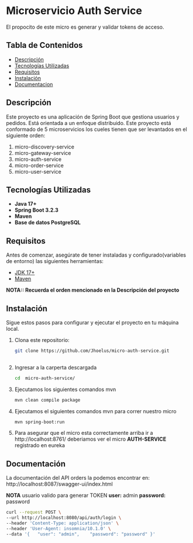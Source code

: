 # Microservicio Auth Service

El propocito de este micro es generar y validar tokens de acceso.

## Tabla de Contenidos

- [Descripción](#descripción)
- [Tecnologías Utilizadas](#tecnologías-utilizadas)
- [Requisitos](#requisitos)
- [Instalación](#instalación)
- [Documentacion](#Documentacion)

## Descripción

Este proyecto es una aplicación de Spring Boot que gestiona usuarios y pedidos.
Está orientada a un enfoque distribuido. 
Este proyecto está conformado de 5 microservicios los cueles tienen 
que ser levantados en el siguiente orden:
1. micro-discovery-service
2. micro-gateway-service
3. micro-auth-service
4. micro-order-service
5. micro-user-service

## Tecnologías Utilizadas

- **Java 17+**
- **Spring Boot 3.2.3**
- **Maven**
- **Base de datos PostgreSQL**

## Requisitos

Antes de comenzar, asegúrate de tener instaladas y configurado(variables de entorno) las siguientes herramientas:

- [JDK 17+](https://www.oracle.com/java/technologies/javase/jdk17-archive-downloads.html)
- [Maven](https://maven.apache.org/)

**NOTA:: Recuerda el orden mencionado en la Descripción del proyecto**

## Instalación

Sigue estos pasos para configurar y ejecutar el proyecto en tu máquina local.

1. Clona este repositorio:

   ```bash
   git clone https://github.com/Jhoelus/micro-auth-service.git
    
2. Ingresar a la carperta descargada
    ```bash
    cd  micro-auth-service/
   
3. Ejecutamos los siguientes comandos mvn
    ```bash
    mvn clean compile package
 
4. Ejecutamos el siguientes comandos mvn para correr nuestro micro
    ```bash
    mvn spring-boot:run
    
5. Para asegurar que el micro esta correctamente arriba ir a http://localhost:8761/
   deberiamos ver el micro **AUTH-SERVICE** registrado en eureka

## Documentación
La documentación del API orders la podemos encontrar en:
http://localhost:8087/swagger-ui/index.html

**NOTA** usuario valido para generar TOKEN
**user:** admin
**password:** password

```bash
curl --request POST \
--url http://localhost:8080/api/auth/login \
--header 'Content-Type: application/json' \
--header 'User-Agent: insomnia/10.1.0' \
--data '{ 	"user": "admin", 	"password": "password" }'
